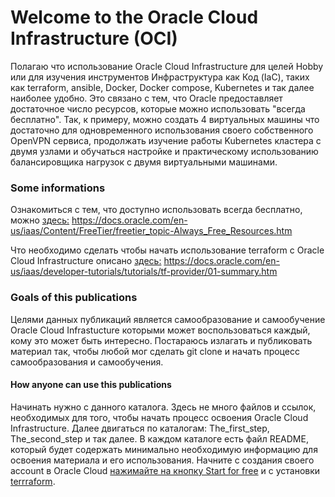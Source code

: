 # Welcome to the Oracle Cloud Infrastructure (OCI)
Полагаю что использование Oracle Cloud Infrastructure для целей Hobby или для изучения инструментов Инфраструктура как Код (IaC), таких как terraform, ansible, Docker, Docker compose, Kubernetes и так далее наиболее удобно.
Это связано с тем, что Oracle предоставляет достаточное число ресурсов, которые можно использовать "всегда бесплатно".
Так, к примеру, можно создать 4 виртуальных машины что достаточно для одновременного использования своего собственного OpenVPN сервиса, продолжать изучение работы Kubernetes кластера с двумя узлами и обучаться настройке и практическому использованию балансировщика нагрузок с двумя виртуальными машинами.
### Some informations
Ознакомиться с тем, что доступно использовать всегда бесплатно, можно [здесь:](https://docs.oracle.com/en-us/iaas/Content/FreeTier/freetier_topic-Always_Free_Resources.htm)
https://docs.oracle.com/en-us/iaas/Content/FreeTier/freetier_topic-Always_Free_Resources.htm

Что необходимо сделать чтобы начать использование terraform с Oracle Cloud Infrastructure описано [здесь:](https://docs.oracle.com/en-us/iaas/developer-tutorials/tutorials/tf-provider/01-summary.htm)
https://docs.oracle.com/en-us/iaas/developer-tutorials/tutorials/tf-provider/01-summary.htm
### Goals of this publications
Целями данных публикаций является самообразование и самообучение Oracle Cloud Infrastucture которыми может воспользоваться каждый, кому это может быть интересно. Постараюсь излагать и публиковать материал так, чтобы любой мог сделать git clone и начать процесс самообразования и самообучения.
#### How anyone can use this publications
Начинать нужно с данного каталога. Здесь не много файлов и ссылок, необходимых для того, чтобы начать процесс освоения Oracle Cloud Infrastructure. Далее двигаться по каталогам: The_first_step, The_second_step и так далее. В каждом каталоге есть файл README, который будет содержать минимально необходимую информацию для освоения материала и его использования. Начните с создания своего account в Oracle Cloud [нажимайте на кнопку Start for free](https://www.oracle.com/cloud/free/?source=CloudFree_CTA1_Default&intcmp=CloudFree_CTA1_Default) и с установки [terrraform](https://docs.oracle.com/en-us/iaas/developer-tutorials/tutorials/tf-provider/01-summary.htm).
